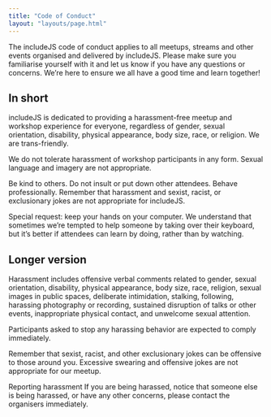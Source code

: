 ```yaml
---
title: "Code of Conduct"
layout: "layouts/page.html"
---
```


The includeJS code of conduct applies to all meetups, streams and other events organised and delivered by includeJS. Please make sure you familiarise yourself with it and let us know if you have any questions or concerns. We’re here to ensure we all have a good time and learn together!

## In short
includeJS is dedicated to providing a harassment-free meetup and workshop experience for everyone, regardless of gender, sexual orientation, disability, physical appearance, body size, race, or religion. We are trans-friendly.

We do not tolerate harassment of workshop participants in any form. Sexual language and imagery are not appropriate.

Be kind to others. Do not insult or put down other attendees. Behave professionally. Remember that harassment and sexist, racist, or exclusionary jokes are not appropriate for includeJS.

Special request: keep your hands on your computer. We understand that sometimes we’re tempted to help someone by taking over their keyboard, but it’s better if attendees can learn by doing, rather than by watching.

## Longer version
Harassment includes offensive verbal comments related to gender, sexual orientation, disability, physical appearance, body size, race, religion, sexual images in public spaces, deliberate intimidation, stalking, following, harassing photography or recording, sustained disruption of talks or other events, inappropriate physical contact, and unwelcome sexual attention.

Participants asked to stop any harassing behavior are expected to comply immediately.

Remember that sexist, racist, and other exclusionary jokes can be offensive to those around you. Excessive swearing and offensive jokes are not appropriate for our meetup.

Reporting harassment
If you are being harassed, notice that someone else is being harassed, or have any other concerns, please contact the organisers immediately.